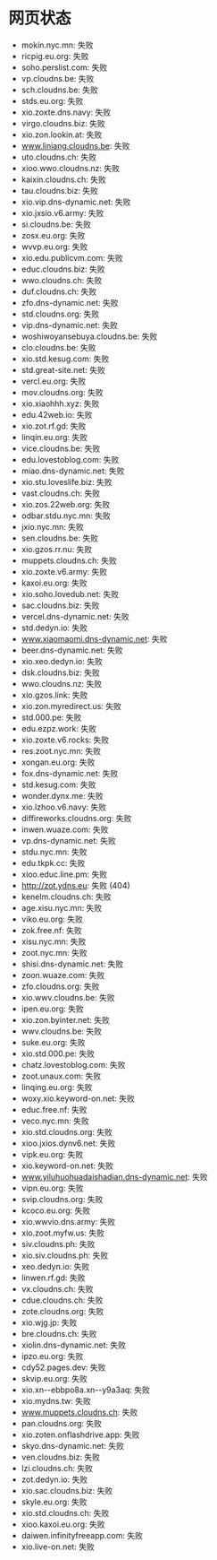 # 网页状态
- mokin.nyc.mn: 失败
- ricpig.eu.org: 失败
- soho.perslist.com: 失败
- vp.cloudns.be: 失败
- sch.cloudns.be: 失败
- stds.eu.org: 失败
- xio.zoxte.dns.navy: 失败
- virgo.cloudns.biz: 失败
- xio.zon.lookin.at: 失败
- www.liniang.cloudns.be: 失败
- uto.cloudns.ch: 失败
- xioo.wwo.cloudns.nz: 失败
- kaixin.cloudns.ch: 失败
- tau.cloudns.biz: 失败
- xio.vip.dns-dynamic.net: 失败
- xio.jxsio.v6.army: 失败
- si.cloudns.be: 失败
- zosx.eu.org: 失败
- wvvp.eu.org: 失败
- xio.edu.publicvm.com: 失败
- educ.cloudns.biz: 失败
- wwo.cloudns.ch: 失败
- duf.cloudns.ch: 失败
- zfo.dns-dynamic.net: 失败
- std.cloudns.org: 失败
- vip.dns-dynamic.net: 失败
- woshiwoyansebuya.cloudns.be: 失败
- clo.cloudns.be: 失败
- xio.std.kesug.com: 失败
- std.great-site.net: 失败
- vercl.eu.org: 失败
- mov.cloudns.org: 失败
- xio.xiaohhh.xyz: 失败
- edu.42web.io: 失败
- xio.zot.rf.gd: 失败
- linqin.eu.org: 失败
- vice.cloudns.be: 失败
- edu.lovestoblog.com: 失败
- miao.dns-dynamic.net: 失败
- xio.stu.loveslife.biz: 失败
- vast.cloudns.ch: 失败
- xio.zos.22web.org: 失败
- odbar.stdu.nyc.mn: 失败
- jxio.nyc.mn: 失败
- sen.cloudns.be: 失败
- xio.gzos.rr.nu: 失败
- muppets.cloudns.ch: 失败
- xio.zoxte.v6.army: 失败
- kaxoi.eu.org: 失败
- xio.soho.lovedub.net: 失败
- sac.cloudns.biz: 失败
- vercel.dns-dynamic.net: 失败
- std.dedyn.io: 失败
- www.xiaomaomi.dns-dynamic.net: 失败
- beer.dns-dynamic.net: 失败
- xio.xeo.dedyn.io: 失败
- dsk.cloudns.biz: 失败
- wwo.cloudns.nz: 失败
- xio.gzos.link: 失败
- xio.zon.myredirect.us: 失败
- std.000.pe: 失败
- edu.ezpz.work: 失败
- xio.zoxte.v6.rocks: 失败
- res.zoot.nyc.mn: 失败
- xongan.eu.org: 失败
- fox.dns-dynamic.net: 失败
- std.kesug.com: 失败
- wonder.dynx.me: 失败
- xio.lzhoo.v6.navy: 失败
- diffireworks.cloudns.org: 失败
- inwen.wuaze.com: 失败
- vp.dns-dynamic.net: 失败
- stdu.nyc.mn: 失败
- edu.tkpk.cc: 失败
- xioo.educ.line.pm: 失败
- http://zot.ydns.eu: 失败 (404)
- kenelm.cloudns.ch: 失败
- age.xisu.nyc.mn: 失败
- viko.eu.org: 失败
- zok.free.nf: 失败
- xisu.nyc.mn: 失败
- zoot.nyc.mn: 失败
- shisi.dns-dynamic.net: 失败
- zoon.wuaze.com: 失败
- zfo.cloudns.org: 失败
- xio.wwv.cloudns.be: 失败
- ipen.eu.org: 失败
- xio.zon.byinter.net: 失败
- wwv.cloudns.be: 失败
- suke.eu.org: 失败
- xio.std.000.pe: 失败
- chatz.lovestoblog.com: 失败
- zoot.unaux.com: 失败
- linqing.eu.org: 失败
- woxy.xio.keyword-on.net: 失败
- educ.free.nf: 失败
- veco.nyc.mn: 失败
- xio.std.cloudns.org: 失败
- xioo.jxios.dynv6.net: 失败
- vipk.eu.org: 失败
- xio.keyword-on.net: 失败
- www.yiluhuohuadaishadian.dns-dynamic.net: 失败
- vipn.eu.org: 失败
- svip.cloudns.org: 失败
- kcoco.eu.org: 失败
- xio.wwvio.dns.army: 失败
- xio.zoot.myfw.us: 失败
- siv.cloudns.ph: 失败
- xio.siv.cloudns.ph: 失败
- xeo.dedyn.io: 失败
- linwen.rf.gd: 失败
- vx.cloudns.ch: 失败
- cdue.cloudns.ch: 失败
- zote.cloudns.org: 失败
- xio.wjg.jp: 失败
- bre.cloudns.ch: 失败
- xiolin.dns-dynamic.net: 失败
- ipzo.eu.org: 失败
- cdy52.pages.dev: 失败
- skvip.eu.org: 失败
- xio.xn--ebbpo8a.xn--y9a3aq: 失败
- xio.mydns.tw: 失败
- www.muppets.cloudns.ch: 失败
- pan.cloudns.org: 失败
- xio.zoten.onflashdrive.app: 失败
- skyo.dns-dynamic.net: 失败
- ven.cloudns.biz: 失败
- lzi.cloudns.ch: 失败
- zot.dedyn.io: 失败
- xio.sac.cloudns.biz: 失败
- skyle.eu.org: 失败
- xio.std.cloudns.ch: 失败
- xioo.kaxoi.eu.org: 失败
- daiwen.infinityfreeapp.com: 失败
- xio.live-on.net: 失败
